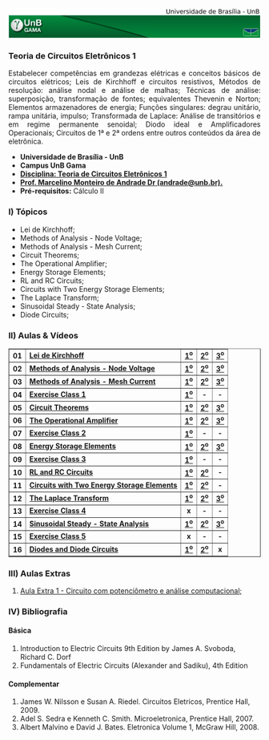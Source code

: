 <img src="fga.png" >

### Teoria de Circuitos Eletrônicos 1
<p align="justify">
Estabelecer competências em grandezas elétricas e conceitos básicos de circuitos elétricos; Leis de Kirchhoff e circuitos resistivos, Métodos de resolução: análise nodal e análise de malhas; Técnicas de análise: superposição, transformação de fontes; equivalentes Thevenin e Norton; Elementos armazenadores de energia; Funções singulares: degrau unitário, rampa unitária, impulso; Transformada de Laplace: Análise de transitórios e em regime permanente senoidal; Diodo ideal e Amplificadores Operacionais; Circuitos de 1ª e 2ª ordens entre outros conteúdos da área de eletrônica.
</p>

<ul>
    <li> <b>Universidade de Brasília - UnB</b> </li>
    <li> <b>Campus UnB Gama</b> </li>
    <li> <a href="https://github.com/marcelinoandrade/Teoria-de-Circuitos-Eletronicos-1/blob/master/Plano.pdf" ><b>Disciplina: Teoria de Circuitos Eletrônicos 1</b></a></li>
    <li> <a href="https://www.linkedin.com/in/marcelino-andrade-b164b369/" ><b>Prof. Marcelino Monteiro de Andrade Dr (andrade@unb.br).</b></a></li>
    <li> <b>Pré-requisitos:</b> Cálculo II  </li>
</ul>

### I) Tópicos

<ul>
    <li> Lei de Kirchhoff; </li>
    <li> Methods of Analysis - Node Voltage; </li>
    <li> Methods of Analysis - Mesh Current; </li>
    <li> Circuit Theorems; </li>
    <li> The Operational Amplifier; </li>
    <li> Energy Storage Elements; </li>
    <li> RL and RC Circuits; </li>
    <li> Circuits with Two Energy Storage Elements; </li>
    <li> The Laplace Transform; </li>  
    <li> Sinusoidal Steady - State Analysis; </li>      
    <li> Diode Circuits; </li>    
</ul>

### II) Aulas & Vídeos

<table border="1" class="dataframe">
  <tbody>
    <tr>
      <th>01</th>
      <td> <a href="https://github.com/marcelinoandrade/Circuitos-Eletricos-1/blob/master/01/Aula1.pdf"> <b> Lei de Kirchhoff</b> </a></td>
      <td> <a href="https://www.youtube.com/watch?v=8DDf-CN44PY"> <center> <b> 1<sup>o</sup> </b> </center> </a> </td>
      <td> <a href="https://www.youtube.com/watch?v=-wXm2PdQOTw"> <center> <b> 2<sup>o</sup> </b> </center> </a> </td>
      <td> <a href="https://www.youtube.com/watch?v=sCPLH2dMeII"> <center> <b> 3<sup>o</sup> </b> </center> </a> </td>
    </tr>
    <tr> 
      <th>02</th>
      <td> <a href="https://github.com/marcelinoandrade/Circuitos-Eletricos-1/blob/master/02/Aula2.pdf"> <b> Methods of Analysis - Node Voltage</b> </a></td>
      <td> <a href="https://www.youtube.com/watch?v=lJjbnI2DOY8"> <center> <b> 1<sup>o</sup> </b> </center> </a> </td>
      <td> <a href="https://www.youtube.com/watch?v=6400juVGZSA"> <center> <b> 2<sup>o</sup> </b> </center> </a> </td>
      <td> <a href="https://www.youtube.com/watch?v=a1eWXCBmzZs"> <center> <b> 3<sup>o</sup> </b> </center> </a> </td>
    </tr>
    <tr>  
      <th>03</th>
      <td> <a href="https://github.com/marcelinoandrade/Circuitos-Eletricos-1/blob/master/03/Aula3.pdf"> <b>Methods of Analysis - Mesh Current</b> </a></td>
      <td> <a href="https://www.youtube.com/watch?v=_rfe2yyMgUI"> <center> <b> 1<sup>o</sup> </b> </center> </a> </td>
      <td> <a href="https://www.youtube.com/watch?v=GgeGf4fXd_U"> <center> <b> 2<sup>o</sup> </b> </center> </a> </td>
      <td> <a href="https://www.youtube.com/watch?v=6wumFEuzpIM"> <center> <b> 3<sup>o</sup> </b> </center> </a> </td>
    </tr>
    <tr>  
      <th>04</th>
      <td> <a href="https://github.com/marcelinoandrade/Circuitos-Eletricos-1/blob/master/04/Aula4.pdf"> <b>Exercise Class 1</b> </a></td>
      <td> <a href="https://www.youtube.com/watch?v=9WGzGWdmZcs"> <center> <b> 1<sup>o</sup> </b> </center> </a> </td>
      <td><center> <b> - </b></center> </td>
      <td><center> <b> - </b></center> </td>
    </tr>
    <tr>  
      <th>05</th>
      <td> <a href="https://github.com/marcelinoandrade/Circuitos-Eletricos-1/blob/master/05/Aula5.pdf"> <b>Circuit Theorems</b> </a></td>
      <td> <a href="https://youtu.be/GHzcXtZMbaQ"> <center> <b> 1<sup>o</sup> </b> </center></a> </td>
      <td> <a href="https://youtu.be/NFGSIsMBKco"> <center> <b> 2<sup>o</sup> </b> </center> </a> </td>
      <td> <a href="https://www.youtube.com/watch?v=zBksncVLVqM"> <center> <b> 3<sup>o</sup> </b> </center> </a> </td>
    </tr>
    <tr>  
      <th>06</th>
      <td> <a href="https://github.com/marcelinoandrade/Circuitos-Eletricos-1/blob/master/06/Aula6.pdf"> <b>The Operational Amplifier</b> </a></td>
      <td> <a href="https://www.youtube.com/watch?v=XW3cF7rvBro"> <center> <b> 1<sup>o</sup> </b> </center> </a> </td>
      <td> <a href="https://www.youtube.com/watch?v=fFquCR6U1Jw"> <center> <b> 2<sup>o</sup> </b> </center> </a> </td>
      <td> <a href="https://www.youtube.com/watch?v=hFcI0lFf42w"> <center> <b> 3<sup>o</sup> </b> </center> </a> </td>
    </tr> 
    <tr>  
      <th>07</th>
      <td> <a href="https://github.com/marcelinoandrade/Circuitos-Eletricos-1/blob/master/07/Aula7.pdf"> <b>Exercise Class 2</b> </a></td>
      <td> <a href="https://youtu.be/48eciOrSEnI"> <center> <b> 1<sup>o</sup> </b> </center> </a> </td>
      <td><center> <b> - </b> </center> </td>
      <td><center> <b> - </b> </center> </td>
    </tr>
    <tr>  
      <th>08</th>
      <td> <a href="https://github.com/marcelinoandrade/Circuitos-Eletricos-1/blob/master/08/Aula8.pdf"> <b>Energy Storage Elements</b> </a></td>
      <td> <a href="https://www.youtube.com/watch?v=7luyb80Sgdo"> <center> <b> 1<sup>o</sup> </b> </center> </a> </td>
      <td> <a href="https://youtu.be/fWO-KFxCiHc"> <center> <b> 2<sup>o</sup> </b> </center> </a> </td>
      <td> <a href="https://www.youtube.com/watch?v=_Pc3c9V-_u4&feature=youtu.be"> <center> <b> 3<sup>o</sup> </b> </center> </a> </td>
    </tr>
    <tr>  
      <th>09</th>
      <td> <a href="https://github.com/marcelinoandrade/Circuitos-Eletricos-1/blob/master/09/Aula9.pdf"> <b>Exercise Class 3</b> </a></td>
      <td> <a href="https://www.youtube.com/watch?v=nU0xphvWdUo&feature=youtu.be"> <center> <b> 1<sup>o</sup> </b> </center> </a> </td>
      <td><center> <b> - </b> </center> </td>
      <td><center> <b> - </b> </center> </td>
    </tr>
    <tr>  
      <th>10</th> 
      <td> <a href="https://github.com/marcelinoandrade/Circuitos-Eletricos-1/blob/master/10/Aula10.pdf"> <b>RL and RC Circuits</b> </a></td>
      <td> <a href="https://youtu.be/Kml4UV2xQdE"> <center> <b> 1<sup>o</sup> </b> </center> </a> </td>
      <td> <a href="https://www.youtube.com/watch?v=WJteaA9q4kY"> <center> <b> 2<sup>o</sup> </b> </center> </a> </td>
      <td><center> <b> - </b> </center> </td>
    </tr>
    <tr>  
      <th>11</th>
      <td> <a href="https://github.com/marcelinoandrade/Circuitos-Eletricos-1/blob/master/11/Aula11.pdf"> <b>Circuits with Two Energy Storage Elements</b> </a></td>
      <td> <a href="https://www.youtube.com/watch?v=lCg5Ap1r8ig&feature=youtu.be"> <center> <b> 1<sup>o</sup> </b> </center> </a> </td>
      <td> <a href="https://www.youtube.com/watch?v=o2MDMie3vrc&feature=youtu.be"> <center> <b> 2<sup>o</sup> </b> </center> </a> </td>
      <td><center> <b> - </b> </center> </td>
    </tr>
    <tr>  
      <th>12</th> 
      <td> <a href="https://github.com/marcelinoandrade/Circuitos-Eletricos-1/blob/master/12/Aula12.pdf"> <b>The Laplace Transform</b> </a></td>
      <td> <a href="https://www.youtube.com/watch?v=w_L8Ml_b-ac&feature=youtu.be"> <center> <b> 1<sup>o</sup> </b> </center> </a> </td>
      <td> <a href="https://www.youtube.com/watch?v=ETMk52mk4JE"> <center> <b> 2<sup>o</sup> </b> </center> </a> </td>
      <td> <a href="https://www.youtube.com/watch?v=gIIYz-2-8nk"> <center> <b> 3<sup>o</sup> </b> </center> </a> </td>
    </tr>
    <tr>  
      <th>13</th>
      <td> <a href="https://github.com/marcelinoandrade/Circuitos-Eletricos-1/blob/master/13/Aula13.pdf"> <b>Exercise Class 4</b> </a></td>
      <td><center> <b> x </b> </center> </td>
      <td><center> <b> - </b> </center> </td>
      <td><center> <b> - </b> </center> </td>
    </tr>
    <tr>  
      <th>14</th>
      <td> <a href="https://github.com/marcelinoandrade/Circuitos-Eletricos-1/blob/master/14/Aula14.pdf"> <b>Sinusoidal Steady - State Analysis</b> </a></td>
      <td> <a href="https://www.youtube.com/watch?v=g-RtXd1vu-k&feature=youtu.be"> <center> <b> 1<sup>o</sup> </b> </center> </a> </td>
      <td> <a href="https://www.youtube.com/watch?v=T2u39nEApyU"> <center> <b> 2<sup>o</sup> </b> </center> </a> </td>
      <td> <a href="https://www.youtube.com/watch?v=sMrRrTs8Pts"> <center> <b> 3<sup>o</sup> </b> </center> </a> </td>
    </tr>
    <tr>  
      <th>15</th>
      <td> <a href="https://github.com/marcelinoandrade/Circuitos-Eletricos-1/blob/master/15/Aula15.pdf"> <b>Exercise Class 5</b> </a></td>
      <td><center> <b> x </b> </center> </td>
      <td><center> <b> - </b> </center> </td>
      <td><center> <b> - </b> </center> </td>
    </tr>
    <tr>  
      <th>16</th>
      <td> <a href="https://github.com/marcelinoandrade/Teoria-de-Circuitos-Eletronicos-1/blob/master/16/diodo1.pdf"> <b>Diodes and Diode Circuits</b> </a></td>
      <td> <a href="https://www.youtube.com/watch?v=YKIlCvV8ueY&feature=youtu.be"> <center> <b> 1<sup>o</sup> </b> </center> </a> </td>
      <td> <a href="https://www.youtube.com/watch?v=CAumfGl3dWQ&feature=youtu.be"> <center> <b> 2<sup>o</sup> </b> </center> </a> </td>
      <td><center> <b> x </b> </center> </td>
    </tr>       
  </tbody>
</table>

### III) Aulas Extras

<ol type="1">
<li><a href="https://github.com/marcelinoandrade/Teoria-de-Circuitos-Eletronicos-1/blob/master/python/Tens%C3%A3o%20de%20Sa%C3%ADda%20e%20Potenci%C3%B4metro.ipynb" >
        <p>Aula Extra 1 - Circuito com potenciômetro e análise computacional;</p></a></li>
</ol>

### IV) Bibliografia

#### Básica
<ol type="1">
<li>Introduction to Electric Circuits 9th Edition by James A. Svoboda, Richard C. Dorf</li>
<li>Fundamentals of Electric Circuits (Alexander and Sadiku), 4th Edition</li>
</ol>

#### Complementar
<ol type="1">
<li>James W. Nilsson e Susan A. Riedel. Circuitos Eletricos, Prentice Hall, 2009.</li>
<li>Adel S. Sedra e Kenneth C. Smith. Microeletronica, Prentice Hall, 2007.</li>
<li>Albert Malvino e David J. Bates. Eletronica Volume 1, McGraw Hill, 2008.</li>    
</ol>



